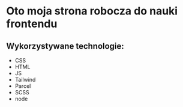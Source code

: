 # Oto moja strona robocza do nauki frontendu

## Wykorzystywane technologie: 
- CSS
- HTML
- JS
- Tailwind
- Parcel
- SCSS 
- node
